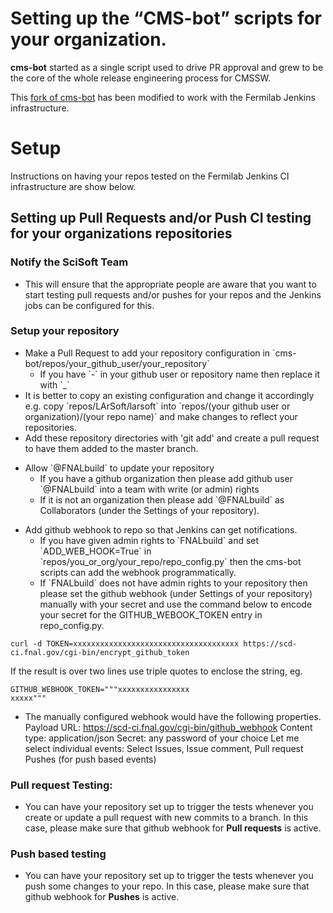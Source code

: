 # Setting up the “CMS-bot” scripts for your organization.

**cms-bot** started as a single script used to drive PR approval and grew to be the core of the whole release engineering process for CMSSW.

This [fork of cms-bot](https://github.com/FNALbuild/cms-bot) has been modified to work with the Fermilab Jenkins infrastructure.

# Setup

Instructions on having your repos tested on the Fermilab Jenkins CI infrastructure are show below.

## Setting up Pull Requests and/or Push CI testing for your organizations repositories

### Notify the SciSoft Team

-   This will ensure that the appropriate people are aware that you want to start testing pull requests and/or pushes for your repos and the Jenkins jobs can be configured for this.

### Setup your repository

-   Make a Pull Request to add your repository configuration in \`cms-bot/repos/your_github_user/your_repository\`
    -   If you have \`-\` in your github user or repository name then replace it with \`_\`
-   It is better to copy an existing configuration and change it accordingly e.g. copy \`repos/LArSoft/larsoft\` into \`repos/(your github user or organization)/(your repo name)\` and make changes to reflect your repositories.
-   Add these repository directories with 'git add' and create a pull request to have them added to the master branch.

<!-- -->

-   Allow \`@FNALbuild\` to update your repository
    -   If you have a github organization then please add github user \`@FNALbuild\` into a team with write (or admin) rights
    -   If it is not an organization then please add \`@FNALbuild\` as Collaborators (under the Settings of your repository).

<!-- -->

-   Add github webhook to repo so that Jenkins can get notifications.
    -   If you have given admin rights to \`FNALbuild\` and set \`ADD_WEB_HOOK=True\` in \`repos/you_or_org/your_repo/repo_config.py\` then the cms-bot scripts can add the webhook programmatically.
    -   If \`FNALbuild\` does not have admin rights to your repository then please set the github webhook (under Settings of your repository) manually with your secret and use the command below to encode your secret for the GITHUB_WEBOOK_TOKEN entry in repo_config.py.

<!-- -->

    curl -d TOKEN=xxxxxxxxxxxxxxxxxxxxxxxxxxxxxxxxxxxxx https://scd-ci.fnal.gov/cgi-bin/encrypt_github_token

  
If the result is over two lines use triple quotes to enclose the string, eg.

    GITHUB_WEBHOOK_TOKEN="""xxxxxxxxxxxxxxxx
    xxxxx"""

-   The manually configured webhook would have the following properties.
         Payload URL: https://scd-ci.fnal.gov/cgi-bin/github_webhook
         Content type: application/json
         Secret: any password of your choice
         Let me select individual events: Select
         Issues, Issue comment, Pull request 
         Pushes (for push based events)

### Pull request Testing:

-   You can have your repository set up to trigger the tests whenever you create or update a pull request with new commits to a branch. In this case, please make sure that github webhook for **Pull requests** is active.

### Push based testing

-   You can have your repository set up to trigger the tests whenever you push some changes to your repo. In this case, please make sure that github webhook for **Pushes** is active.
